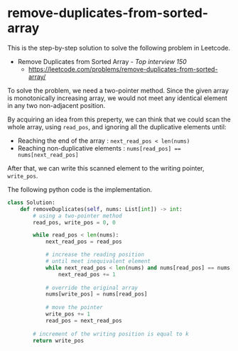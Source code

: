 # remove-duplicates-from-sorted-array
This is the step-by-step solution to solve the following problem in Leetcode.

* Remove Duplicates from Sorted Array - *Top interview 150*
  * https://leetcode.com/problems/remove-duplicates-from-sorted-array/

 To solve the problem, we need a two-pointer method. Since the given array is monotonically increasing array, we would not meet any identical element in any two non-adjacent position.
 
 By acquiring an idea from this preperty, we can think that we could scan the whole array, using `read_pos`, and ignoring all the duplicative elements until:
 * Reaching the end of the array : `next_read_pos < len(nums)`
 * Reaching non-duplicative elements : `nums[read_pos] == nums[next_read_pos]`

 After that, we can write this scanned element to the writing pointer, `write_pos`.

The following python code is the implementation.

```python
class Solution:
    def removeDuplicates(self, nums: List[int]) -> int:
        # using a two-pointer method
        read_pos, write_pos = 0, 0

        while read_pos < len(nums):
            next_read_pos = read_pos

            # increase the reading position
            # until meet inequivalent element
            while next_read_pos < len(nums) and nums[read_pos] == nums[next_read_pos]:
                next_read_pos += 1
            
            # override the original array
            nums[write_pos] = nums[read_pos]
            
            # move the pointer
            write_pos += 1
            read_pos = next_read_pos
        
        # increment of the writing position is equal to k
        return write_pos
```
